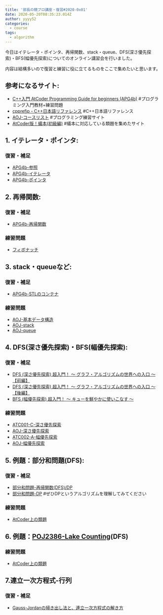 ```yaml
---
title: '部長の競プロ講座・復習#2020-0x01'
date: 2020-05-20T08:35:23.014Z
author: yyyy52
categories:
  - course
tags:
  - algorithm
---
```

今日はイテレータ・ポインタ、再帰関数、stack・queue、DFS(深さ優先探索)・BFS(幅優先探索)についてのオンライン講習会を行いました。  

<!--more-->

内容は結構多いので復習と練習に役に立てるものをここで集めたいと思います。  

## 参考になるサイト:

* [C++入門 AtCoder Programming Guide for beginners (APG4b)](https://atcoder.jp/contests/APG4b) #プログラミング入門教材+練習問題
* [cpprefjp - C++日本語リファレンス](https://cpprefjp.github.io/) #C++日本語リファレンス
* [AOJ-コースリスト](https://onlinejudge.u-aizu.ac.jp/courses/list) #プログラミング練習サイト
* [AtCoder版！蟻本(初級編)](https://qiita.com/drken/items/e77685614f3c6bf86f44) #蟻本に対応している類題を集めたサイト

## 1. イテレータ・ポインタ:

### 復習・補足

* [APG4b-参照](https://atcoder.jp/contests/APG4b/tasks/APG4b_u)
* [APG4b-イテレータ](https://atcoder.jp/contests/APG4b/tasks/APG4b_ai)
* [APG4b-ポインタ](https://atcoder.jp/contests/APG4b/tasks/APG4b_aj)

## 2. 再帰関数:

### 復習・補足

* [APG4b-再帰関数](https://atcoder.jp/contests/APG4b/tasks/APG4b_v)  

### 練習問題

* [フィボナッチ](http://judge.u-aizu.ac.jp/onlinejudge/description.jsp?id=ALDS1_10_A&lang=ja)

## 3. stack・queueなど:

### 復習・補足

* [APG4b-STLのコンテナ](https://atcoder.jp/contests/APG4b/tasks/APG4b_aa)  

### 練習問題

* [AOJ-基本データ構造](https://onlinejudge.u-aizu.ac.jp/courses/lesson/8/ITP2/2)
* [AOJ-stack](https://onlinejudge.u-aizu.ac.jp/courses/lesson/1/ALDS1/all/ALDS1_3_A)
* [AOJ-queue](https://onlinejudge.u-aizu.ac.jp/courses/lesson/1/ALDS1/all/ALDS1_3_B)

## 4. DFS(深さ優先探索)・BFS(幅優先探索):

### 復習・補足

* [DFS (深さ優先探索) 超入門！ 〜 グラフ・アルゴリズムの世界への入口 〜【前編】](https://qiita.com/drken/items/4a7869c5e304883f539b)
* [DFS (深さ優先探索) 超入門！ 〜 グラフ・アルゴリズムの世界への入口 〜【後編】](https://qiita.com/drken/items/a803d4fc4a727e02f7ba)
* [BFS (幅優先探索) 超入門！ 〜 キューを鮮やかに使いこなす 〜](https://qiita.com/drken/items/996d80bcae64649a6580)

### 練習問題

* [ATC001-C-深さ優先探索](https://atcoder.jp/contests/atc001/tasks/dfs_a)
* [AOJ-深さ優先探索](https://onlinejudge.u-aizu.ac.jp/courses/lesson/1/ALDS1/11/ALDS1_11_B)
* [ATC002-A-幅優先探索](https://atcoder.jp/contests/atc002/tasks/abc007_3)
* [AOJ-幅優先探索](https://onlinejudge.u-aizu.ac.jp/courses/lesson/1/ALDS1/11/ALDS1_11_C)

## 5. 例題：部分和問題(DFS):

### 復習・補足

* [部分和問題-再帰関数(DFS)/DP](https://qiita.com/drken/items/23a4f604fa3f505dd5ad#3-1-%E9%83%A8%E5%88%86%E5%92%8C%E5%95%8F%E9%A1%8C)
* [部分和問題-DP](https://qiita.com/drken/items/a5e6fe22863b7992efdb#%E5%95%8F%E9%A1%8C-3%E9%83%A8%E5%88%86%E5%92%8C%E5%95%8F%E9%A1%8C) #ぜひDPというアルゴリズムを理解してみてください

### 練習問題

* [AtCoder上の類題](https://qiita.com/drken/items/e77685614f3c6bf86f44#%E4%BE%8B%E9%A1%8C-2-1-1%E9%83%A8%E5%88%86%E5%92%8C%E5%95%8F%E9%A1%8C)

## 6. 例題：[POJ2386-Lake Counting](http://poj.org/problem?id=2386)(DFS)

### 練習問題

* [AtCoder上の類題](https://qiita.com/drken/items/e77685614f3c6bf86f44#%E4%BE%8B%E9%A1%8C-2-1-2lake-counting-poj-no2386)

## 7.連立一次方程式-行列

### 復習・補足
* [Gauss-Jordanの掃き出し法と、連立一次方程式の解き方](https://drken1215.hatenablog.com/entry/2019/03/20/202800)
